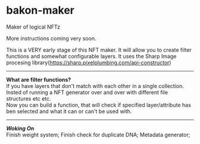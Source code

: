 # bakon-maker
Maker of logical NFTz

More instructions coming very soon. 

This is a VERY early stage of this NFT maker. It will allow you to create filter functions and somewhat configurable layers.
It uses the Sharp Image procesing library(https://sharp.pixelplumbing.com/api-constructor)
<hr />

**What are filter functions?**<br />
If you have layers that don't match with each other in a single collection.<br />
Insted of running a NFT generator over and over with different file structures etc etc.<br />
Now you can build a function, that will check if specified layer/attribute has ben selected and what it can or can't be used with.<br />
<hr />

***Woking On***<br />
Finish weight system;
Finish check for duplicate DNA;
Metadata generator;
